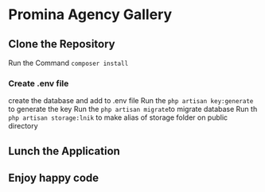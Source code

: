 # Promina Agency Gallery

## Clone the Repository

Run the Command
`composer install`
### Create .env file
create the database and add to .env file
Run the `php artisan key:generate` to generate the key
Run the `php artisan migrate`to migrate database
Run th `php artisan storage:lnik` to make alias of storage folder on public directory
## Lunch the Application
## Enjoy happy code
